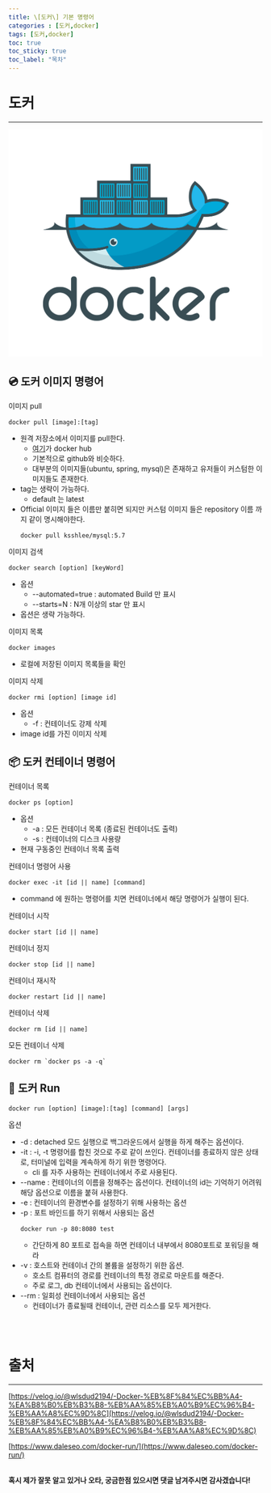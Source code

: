 ```yaml
---
title: \[도커\] 기본 명령어
categories : [도커,docker]
tags: [도커,docker]
toc: true
toc_sticky: true
toc_label: "목차"
---
```


# 도커
-----
![docker](/assets/img/back_end/2020_12_07/docker.png)


## 💿 도커 이미지 명령어


이미지 pull
```
docker pull [image]:[tag]
```
- 원격 저장소에서 이미지를 pull한다.
  - [여기](https://hub.docker.com/?ref=login)가 docker hub
  - 기본적으로 github와 비슷하다.
  - 대부분의 이미지들(ubuntu, spring, mysql)은 존재하고 유저들이 커스텀한 이미지들도 존재한다.
- tag는 생략이 가능하다.
  - default 는 latest
- Official 이미지 들은 이름만 붙히면 되지만 커스텀 이미지 들은 repository 이름 까지 같이 명시해야한다.
    ```
    docker pull ksshlee/mysql:5.7
    ```


이미지 검색
```
docker search [option] [keyWord]
```
- 옵션
  - --automated=true : automated Build 만 표시
  - --starts=N : N개 이상의 star 만 표시
- 옵션은 생략 가능하다.


이미지 목록
```
docker images
```
- 로컬에 저장된 이미지 목록들을 확인



이미지 삭제
```
docker rmi [option] [image id]
```
- 옵션
  - -f : 컨테이너도 강제 삭제
- image id를 가진 이미지 삭제

## 📦 도커 컨테이너 명령어

컨테이너 목록
```
docker ps [option]
```
- 옵션
  - -a : 모든 컨테이너 목록 (종료된 컨테이너도 출력)
  - -s : 컨테이너의 디스크 사용량
- 현재 구동중인 컨테이너 목록 출력


컨테이너 명령어 사용
```
docker exec -it [id || name] [command]
```
- command 에 원하는 명령어를 치면 컨테이너에서 해당 명령어가 실행이 된다.


컨테이너 시작
```
docker start [id || name]
```

컨테이너 정지
```
docker stop [id || name]
```

컨테이너 재시작
```
docker restart [id || name]
```

컨테이너 삭제
```
docker rm [id || name]
```

모든 컨테이너 삭제
```
docker rm `docker ps -a -q`
```


## 🐳 도커 Run

```
docker run [option] [image]:[tag] [command] [args]
```
옵션
- -d : detached 모드 실행으로 백그라운드에서 실행을 하게 해주는 옵션이다.
- -it : -i, -t 명령어를 합친 것으로 주로 같이 쓰인다. 컨테이너를 종료하지 않은 상태로, 터미널에 입력을 계속하게 하기 위한 명령어다.
  - cli 를 자주 사용하는 컨테이너에서 주로 사용된다.
- --name : 컨테이너의 이름을 정해주는 옵션이다. 컨테이너의 id는 기억하기 어려워 해당 옵션으로 이름을 붙혀 사용한다.
- -e : 컨테이너의 환경변수를 설정하기 위해 사용하는 옵션
- -p : 포트 바인드를 하기 위해서 사용되는 옵션
  ```
  docker run -p 80:8080 test
  ```
  - 간단하게 80 포트로 접속을 하면 컨테이너 내부에서 8080포트로 포워딩을 해라
- -v : 호스트와 컨테이너 간의 볼륨을 설정하기 위한 옵션.
  - 호소트 컴퓨터의 경로를 컨테이너의 특정 경로로 마운트를 해준다.
  - 주로 로그, db 컨테이너에서 사용되는 옵션이다.
- --rm : 일회성 컨테이너에서 사용되는 옵션
  - 컨테이너가 종료될때 컨테이너, 관련 리소스를 모두 제거한다.


<br><br>




# 출처
-----

[https://velog.io/@wlsdud2194/-Docker-%EB%8F%84%EC%BB%A4-%EA%B8%B0%EB%B3%B8-%EB%AA%85%EB%A0%B9%EC%96%B4-%EB%AA%A8%EC%9D%8C](https://velog.io/@wlsdud2194/-Docker-%EB%8F%84%EC%BB%A4-%EA%B8%B0%EB%B3%B8-%EB%AA%85%EB%A0%B9%EC%96%B4-%EB%AA%A8%EC%9D%8C)

[https://www.daleseo.com/docker-run/](https://www.daleseo.com/docker-run/)
<br><br>



**혹시 제가 잘못 알고 있거나 오타, 궁금한점 있으시면 댓글 남겨주시면 감사겠습니다!**
